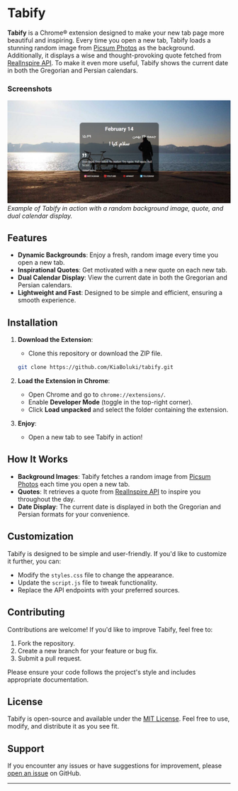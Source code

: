 # Tabify

**Tabify** is a Chrome® extension designed to make your new tab page more beautiful and inspiring. Every time you open a new tab, Tabify loads a stunning random image from [Picsum Photos](https://picsum.photos) as the background. Additionally, it displays a wise and thought-provoking quote fetched from [RealInspire API](https://api.realinspire.tech). To make it even more useful, Tabify shows the current date in both the Gregorian and Persian calendars.

### Screenshots

![Tabify Screenshot](screenshot.png)  
*Example of Tabify in action with a random background image, quote, and dual calendar display.*

## Features

- **Dynamic Backgrounds**: Enjoy a fresh, random image every time you open a new tab.
- **Inspirational Quotes**: Get motivated with a new quote on each new tab.
- **Dual Calendar Display**: View the current date in both the Gregorian and Persian calendars.
- **Lightweight and Fast**: Designed to be simple and efficient, ensuring a smooth experience.

## Installation

1. **Download the Extension**:
   - Clone this repository or download the ZIP file.
   ```bash
   git clone https://github.com/KiaBoluki/tabify.git
   ```

2. **Load the Extension in Chrome**:
   - Open Chrome and go to `chrome://extensions/`.
   - Enable **Developer Mode** (toggle in the top-right corner).
   - Click **Load unpacked** and select the folder containing the extension.

3. **Enjoy**:
   - Open a new tab to see Tabify in action!

## How It Works

- **Background Images**: Tabify fetches a random image from [Picsum Photos](https://picsum.photos) each time you open a new tab.
- **Quotes**: It retrieves a quote from [RealInspire API](https://api.realinspire.tech) to inspire you throughout the day.
- **Date Display**: The current date is displayed in both the Gregorian and Persian formats for your convenience.

## Customization

Tabify is designed to be simple and user-friendly. If you'd like to customize it further, you can:
- Modify the `styles.css` file to change the appearance.
- Update the `script.js` file to tweak functionality.
- Replace the API endpoints with your preferred sources.

## Contributing

Contributions are welcome! If you'd like to improve Tabify, feel free to:
1. Fork the repository.
2. Create a new branch for your feature or bug fix.
3. Submit a pull request.

Please ensure your code follows the project's style and includes appropriate documentation.

## License

Tabify is open-source and available under the [MIT License](LICENSE). Feel free to use, modify, and distribute it as you see fit.

## Support

If you encounter any issues or have suggestions for improvement, please [open an issue](https://github.com/your-username/tabify/issues) on GitHub.

---



